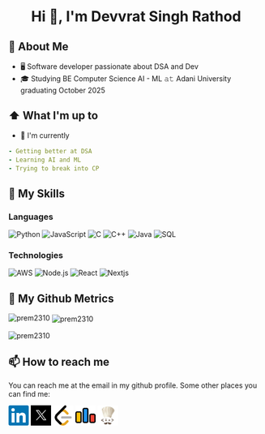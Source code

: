 <h1 align="center">Hi 👋, I'm Devvrat Singh Rathod </h1>

## 📖 About Me

-   🖥 Software developer passionate about DSA and Dev
-   🎓 Studying BE Computer Science AI - ML 𝚊𝚝 Adani University graduating October 2025

## ⬆ What I'm up to

-   🔨 I'm currently 

```yaml
- Getting better at DSA
- Learning AI and ML
- Trying to break into CP
```


## 🎒 My Skills

### Languages

![Python](https://img.shields.io/badge/-Python-000?&logo=Python)
![JavaScript](https://img.shields.io/badge/-JavaScript-000?&logo=JavaScript)
![C](https://img.shields.io/badge/-C-000?&logo=C)
![C++](https://img.shields.io/badge/-C++-000?&logo=c%2b%2b&logoColor=00599C)
![Java](https://img.shields.io/badge/-Java-000?&logo=Java&logoColor=007396)
![SQL](https://img.shields.io/badge/-SQL-000?&logo=MySQL)

### Technologies

![AWS](https://img.shields.io/badge/-AWS-000?&logo=Amazon-AWS&logoColor=F90)
![Node.js](https://img.shields.io/badge/-Node.js-000?&logo=node.js)
![React](https://img.shields.io/badge/-React-000?&logo=React)
![Nextjs](https://img.shields.io/badge/-Nextjs-000?&logo=Next.js)

<!-- 
### Full Stack Projects
[![](https://img.shields.io/badge/-🧬%20My%20Website-000)](https://janmejay.me)
[![](https://img.shields.io/badge/-📰LocallyYours-000)](https://locally-yours.netlify.app/)
[![](https://img.shields.io/badge/-📝Midway-000)](https://github.com/NotTheRightGuy/HackNUThon)
[![](https://img.shields.io/badge/-💵Stock.pi-000)](https://stock-pi-nottherightguy.vercel.app/)
-->

## 🔔 My Github Metrics
<p><img align="left" src="https://github-readme-stats.vercel.app/api/top-langs?username=Devvrat1010&show_icons=true&locale=en&layout=compact" alt="prem2310" /></p>

<p>&nbsp;<img align="center" src="https://github-readme-stats.vercel.app/api?username=Devvrat1010&show_icons=true&locale=en" alt="prem2310" /></p>

<p><img align="center" src="https://github-readme-streak-stats.herokuapp.com/?user=Devvrat1010&" alt="prem2310" /></p>
<!--
![Metrics](/github-metrics.svg)
-->

<!-- 
## 📌 Holopins

[![An image of @nottherightguy's Holopin badges, which is a link to view their full Holopin profile](https://holopin.me/nottherightguy)](https://holopin.io/@nottherightguy)
-->

## 📫 How to reach me

You can reach me at the email in my github profile. Some other places you can find me:

[<img src="./assets/linkedIn.png" height="40em" align="center" alt="Follow Devvrat on LinkedIn" title="Follow Devvrat on LinkedIn"/>](https://www.linkedin.com/in/devvrat-singh-rathod-a096a9221/)
[<img src="./assets/twitter.jpg" height="40em" align="center" alt="Follow Devvrat on Twitter" title="Follow Devvrat on Twitter"/>](https://twitter.com/Devvrat1010)
[<img src="./assets/leetcode.webp" height="40em" align="center" alt="Find Devvrat on Leetcode" title="Follow Devvrat on Leetcode"/>](https://leetcode.com/u/Devvrat1010/)
[<img src="./assets/codeforces.webp" height="40em" align="center" alt="Friend Devvrat on Codeforces" title="Follow Devvrat on Codeforces"/>](https://codeforces.com/profile/Devvrat1010)
[<img src="./assets/codechef.jpg" height="40em" align="center" alt="Find Devvrat on codechef" title="Follow Devvrat on Codeforces"/>](https://www.codechef.com/users/devvrat_singh2)





